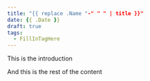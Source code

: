 ```yaml
---
title: "{{ replace .Name "-" " " | title }}"
date: {{ .Date }}
draft: true
tags:
  - FillInTagHere
---
```

This is the introduction
<!--more-->
And this is the rest of the content
